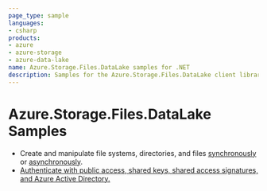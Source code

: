 ```yaml
---
page_type: sample
languages:
- csharp
products:
- azure
- azure-storage
- azure-data-lake
name: Azure.Storage.Files.DataLake samples for .NET
description: Samples for the Azure.Storage.Files.DataLake client library
---
```


# Azure.Storage.Files.DataLake Samples

- Create and manipulate file systems, directories, and files [synchronously](https://github.com/Azure/azure-sdk-for-net/blob/master/sdk/storage/Azure.Storage.Files.DataLake/samples/Sample01a_HelloWorld.cs) or [asynchronously](https://github.com/Azure/azure-sdk-for-net/blob/master/sdk/storage/Azure.Storage.Files.DataLake/samples/Sample01b_HelloWorldAsync.cs).
- [Authenticate with public access, shared keys, shared access signatures, and Azure Active Directory.](https://github.com/Azure/azure-sdk-for-net/blob/master/sdk/storage/Azure.Storage.Files.DataLake/samples/Sample02_Auth.cs)
